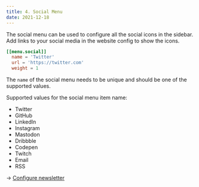 ```yaml
---
title: 4. Social Menu
date: 2021-12-18
---
```


The social menu can be used to configure all the social icons in the sidebar. Add links to your social media in the website config to show the icons.

```toml
[[menu.social]]
  name = 'Twitter'
  url = 'https://twitter.com'
  weight = 1
```

The `name` of the social menu needs to be unique and should be one of the supported values.

Supported values for the social menu item name:

- Twitter
- GitHub
- LinkedIn
- Instagram
- Mastodon
- Dribbble
- Codepen
- Twitch
- Email
- RSS

→ [Configure newsletter](/articles/newsletter)
